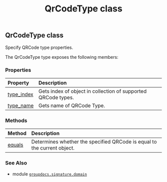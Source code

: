 ﻿---
title: QrCodeType class
second_title: GroupDocs.Signature for Python via .NET API References
description: 
type: docs
url: /python-net/groupdocs.signature.domain/qrcodetype/
is_root: false
weight: 370
---

## QrCodeType class

Specify QRCode type properties.



The QrCodeType type exposes the following members:

### Properties
| Property | Description |
| :- | :- |
| [type_index](/signature/python-net/groupdocs.signature.domain/qrcodetype/type_index) | Gets index of object in collection of supported QRCode types. |
| [type_name](/signature/python-net/groupdocs.signature.domain/qrcodetype/type_name) | Gets name of QRCode Type. |


### Methods
| Method | Description |
| :- | :- |
| [equals](/signature/python-net/groupdocs.signature.domain/qrcodetype/equals/#groupdocs.signature.domain.QrCodeType) | Determines whether the specified QRCode is equal to the current object. |



### See Also
* module [`groupdocs.signature.domain`](..)
